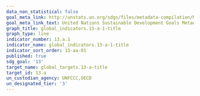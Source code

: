 ```yaml
---
data_non_statistical: false
goal_meta_link: http://unstats.un.org/sdgs/files/metadata-compilation/Metadata-Goal-13.pdf
goal_meta_link_text: United Nations Sustainable Development Goals Metadata (pdf 759kB)
graph_title: global_indicators.13-a-1-title
graph_type: line
indicator_number: 13.a.1
indicator_name: global_indicators.13-a-1-title
indicator_sort_order: 13-aa-01
published: true
sdg_goal: '13'
target_name: global_targets.13-a-title
target_id: 13.a
un_custodian_agency: UNFCCC,OECD
un_designated_tier: '3'
---
```

